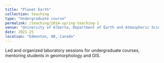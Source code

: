 ```yaml
---
title: "Planet Earth"
collection: teaching
type: "Undergraduate course"
permalink: /teaching/2014-spring-teaching-1
venue: "University of Alberta, Department of Earth and Atmospheric Sciences"
date: 2021-25
location: "Edmonton, AB, Canada"
---
```


Led and organized laboratory sessions for undergraduate courses, mentoring students in geomorphology and GIS.

